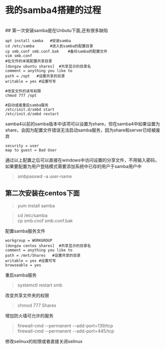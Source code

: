 # 我的samba4搭建的过程 
<br>
## 第一次安装samba是在Unbutu下面,还有很多缺陷

    apt install samba   #安装samba
    cd /etc/samba       #进入到samba的配置目录
    cp smb.conf smb.conf.bak    #备份samba的配置文件 
    vim smb.conf
    #在文件的末尾配置共享目录
    [dongzw ubuntu shares]  #共享显示的目录名
    comment = anything you like to
    path = /opt   #设置共享的目录
    writable = yes #设置可写
    
    #改变文件的读写权限
    chmod 777 /opt
    
    #启动或者重启samba服务
    /etc/init.d/smbd start
    /etc/init.d/smbd restart
    
samba4以前的samba版本中该项可以设置为share，但在samba4中如果设置为share，会因为配置文件错误无法启动samba服务，因为share和server已经被废弃

    security = user
    map to guest = Bad User
    
通过以上配置之后可以直接在windows中访问设置的分享文件，不用输入密码，<br>
如果要配置为用户登陆模式需要添加系统中已存的用户于samba用户中
>smbpasswd -a user-name  


## 第二次安装在centos下面
>yum install samba

>cd /etc/samba  
 cp smb.cnof smb.conf.bak

配置samba服务文件

    workgroup = WORKGROUP
    [dongzw centos shares]  #共享显示的目录名
    comment = anything you like to
    path = /mnt/Shares   #设置共享的目录
    writable = yes #设置可写
    browseable = yes

重启samba服务
>systemctl restart smb

改变共享文件夹的权限
>chmod 777 Shares

增加防火墙可允许的服务
>firewall-cmd --permanent --add-port=139/tcp  
 firewall-cmd --permanent --add-port=445/tcp
 
修改selinux的权限或者直接关闭selinux

